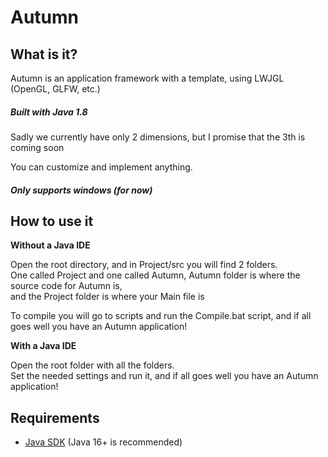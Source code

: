 # Autumn

## What is it?

Autumn is an application framework with a template, using LWJGL (OpenGL, GLFW, etc.)

##### Built with Java 1.8

Sadly we currently have only 2 dimensions, but I promise that the 3th is coming soon

You can customize and implement anything.

##### Only supports windows (for now)

## How to use it

**Without a Java IDE**

Open the root directory, and in Project/src you will find 2 folders.<br> One called Project and one called Autumn, Autumn folder is where the source code for Autumn is,<br>and the Project folder is where your Main file is

To compile you will go to scripts and run the Compile.bat script, and if all goes well you have an Autumn application!

**With a Java IDE**

Open the root folder with all the folders.<br>Set the needed settings and run it, and if all goes well you have an Autumn application!

## Requirements

* [Java SDK](https://www.oracle.com/java/technologies/downloads#jdk19-windows) (Java 16+ is recommended)
